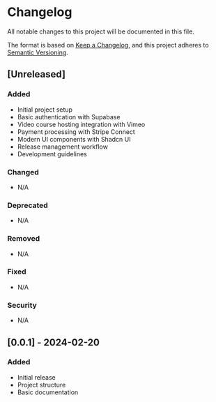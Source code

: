 # Changelog
All notable changes to this project will be documented in this file.

The format is based on [Keep a Changelog](https://keepachangelog.com/en/1.0.0/),
and this project adheres to [Semantic Versioning](https://semver.org/spec/v2.0.0.html).

## [Unreleased]
### Added
- Initial project setup
- Basic authentication with Supabase
- Video course hosting integration with Vimeo
- Payment processing with Stripe Connect
- Modern UI components with Shadcn UI
- Release management workflow
- Development guidelines

### Changed
- N/A

### Deprecated
- N/A

### Removed
- N/A

### Fixed
- N/A

### Security
- N/A

## [0.0.1] - 2024-02-20
### Added
- Initial release
- Project structure
- Basic documentation
